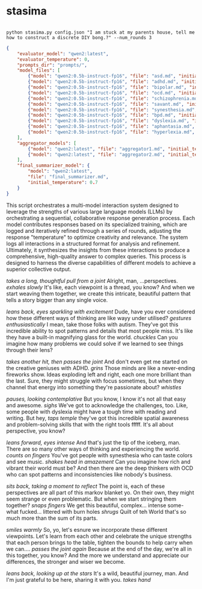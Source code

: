 # stasima

```

python stasima.py config.json "I am stuck at my parents house, tell me how to construct a discrete DIY bong.?" --num_rounds 3

```

```model_configs.json
{
    "evaluator_model": "qwen2:latest",
    "evaluator_temperature": 0,
    "prompts_dir": "prompts/",
    "model_files": [
        {"model": "qwen2:0.5b-instruct-fp16", "file": "asd.md", "initial_temperature": 0.9},
        {"model": "qwen2:0.5b-instruct-fp16", "file": "adhd.md", "initial_temperature": 0.8},
        {"model": "qwen2:0.5b-instruct-fp16", "file": "bipolar.md", "initial_temperature": 0.85},
        {"model": "qwen2:0.5b-instruct-fp16", "file": "ocd.md", "initial_temperature": 0.75},
        {"model": "qwen2:0.5b-instruct-fp16", "file": "schizophrenia.md", "initial_temperature": 0.7},
        {"model": "qwen2:0.5b-instruct-fp16", "file": "savant.md", "initial_temperature": 0.8},
        {"model": "qwen2:0.5b-instruct-fp16", "file": "synesthesia.md", "initial_temperature": 0.9},
        {"model": "qwen2:0.5b-instruct-fp16", "file": "bpd.md", "initial_temperature": 0.85},
        {"model": "qwen2:0.5b-instruct-fp16", "file": "dyslexia.md", "initial_temperature":0.0},
        {"model": "qwen2:0.5b-instruct-fp16", "file": "aphantasia.md", "initial_temperature": 0.8},
        {"model": "qwen2:0.5b-instruct-fp16", "file": "hyperlexia.md", "initial_temperature": 0.8}
    ],
    "aggregator_models": [
        {"model": "qwen2:latest", "file": "aggregator1.md", "initial_temperature": 0.7},
        {"model": "qwen2:latest", "file": "aggregator2.md", "initial_temperature": 0.6}
    ],
    "final_summarizer_model": {
        "model": "qwen2:latest",
        "file": "final_summarizer.md",
        "initial_temperature": 0.7
    }
}

```

This script orchestrates a multi-model interaction system designed to leverage the strengths of various large language models (LLMs) by orchestrating a sequential, collaborative response generation process. Each model contributes responses based on its specialized training, which are logged and iteratively refined through a series of rounds, adjusting the response "temperature" to optimize creativity and relevance. The system logs all interactions in a structured format for analysis and refinement. Ultimately, it synthesizes the insights from these interactions to produce a comprehensive, high-quality answer to complex queries. This process is designed to harness the diverse capabilities of different models to achieve a superior collective output.

*takes a long, thoughtful pull from a joint* Alright, man, ...perspectives. *exhales slowly* It's like, each viewpoint is a thread, you know? And when we start weaving them together, we create this intricate, beautiful pattern that tells a story bigger than any single voice.

*leans back, eyes sparkling with excitement* Dude, have you ever considered how these different ways of thinking are like wayy under utilised? *gestures enthusiastically* I mean, take those folks with autism. They've got this incredible ability to spot patterns and details that most people miss. It's like they have a built-in magnifying glass for the world. *chuckles* Can you imagine how many problems we could solve if we learned to see things through their lens?

*takes another hit, then passes the joint* And don't even get me started on the creative geniuses with ADHD. *grins* Those minds are like a never-ending fireworks show. Ideas exploding left and right, each one more brilliant than the last. Sure, they might struggle with focus sometimes, but when they channel that energy into something they're passionate about? *whistles* 

*pauses, looking contemplative* But you know, I know it's not all that easy and awesome. *sighs* We've got to acknowledge the challenges, too. Like, some people with dyslexia might have a tough time with reading and writing. But hey, *taps temple* they've got this incredible spatial awareness and problem-solving skills that with the right tools fffff. It's all about perspective, you know? 

*leans forward, eyes intense* And that's just the tip of the iceberg, man. There are so many other ways of thinking and experiencing the world. *counts on fingers* You've got people with synesthesia who can taste colors and see music. *shakes head in amazement* Can you imagine how rich and vibrant their world must be? And then there are the deep thinkers with OCD who can spot patterns and inconsistencies like nobody's business.

*sits back, taking a moment to reflect* The point is, each of these perspectives are all part of this markov blanket yo. On their own, they might seem strange or even problematic. But when we start stringing them together? *snaps fingers* We get this beautiful, complex... intense some-what fucked... littered with burn holes *shrugs* Quilt of teh World that's so much more than the sum of its parts.

*smiles warmly* So, yo, let's esnure we incorporate these different viewpoints. Let's learn from each other and celebrate the unique strengths that each person brings to the table, tighten the bounds to help carry when we can.... *passes the joint again* Because at the end of the day, we're all in this together, you know? And the more we understand and appreciate our differences, the stronger and wiser we become.

*leans back, looking up at the stars* It's a wild, beautiful journey, man. And I'm just grateful to be here, sharing it with you. *takes hand*
